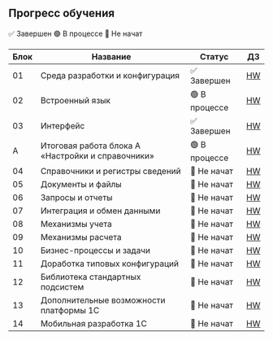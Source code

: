 ## Прогресс обучения

✅ Завершен
🟢 В процессе 
🔴 Не начат 
    
   | Блок | Название | Статус | ДЗ |
   |------|----------|--------|----|
   | 01 | Среда разработки и конфигурация | ✅ Завершен | [HW](https://github.com/Arisha219/Learning_1C_netology/tree/main/Education/01-dev-environment) |
   | 02 | Встроенный язык | 🟢 В процессе | [HW]() |
   | 03 | Интерфейс | ✅ Завершен | [HW](https://github.com/Arisha219/Learning_1C_netology/tree/main/Education/03-interface) |
   | A | Итоговая работа блока А «Настройки и справочники» | 🟢 В процессе | [HW]() |
   | 04 | Справочники и регистры сведений | 🔴 Не начат | [HW]() |
   | 05 | Документы и файлы | 🔴 Не начат | [HW]() |
   | 06 | Запросы и отчеты | 🔴 Не начат | [HW]() |
   | 07 | Интеграция и обмен данными | 🔴 Не начат | [HW]() |
   | 08 | Механизмы учета | 🔴 Не начат | [HW]() |
   | 09 | Механизмы расчета | 🔴 Не начат | [HW]() |
   | 10 | Бизнес-процессы и задачи | 🔴 Не начат | [HW]() |
   | 11 | Доработка типовых конфигураций | 🔴 Не начат | [HW]() |
   | 12 | Библиотека стандартных подсистем | 🔴 Не начат | [HW]() |
   | 13 | Дополнительные возможности платформы 1С | 🔴 Не начат | [HW]() |
   | 14 | Мобильная разработка 1С | 🔴 Не начат | [HW]() |

   